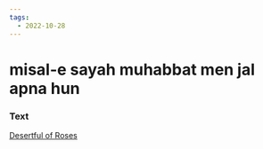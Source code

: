 ```yaml
---
tags:
  - 2022-10-28
---
```

# misal-e sayah muhabbat men jal apna hun

### Text
[Desertful of Roses](http://www.columbia.edu/itc/mealac/pritchett/00garden/03c/0328/index_0328.html)

